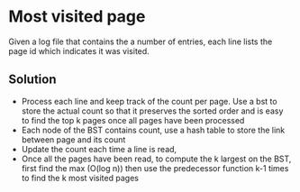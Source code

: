 # Most visited page
Given a log file that contains the a number of entries, each line lists the page id which indicates it was visited.

## Solution
- Process each line and keep track of the count per page. Use a bst to store the actual count so that it preserves the sorted order and is easy to find the top k pages once all pages have been processed
- Each node of the BST contains count, use a hash table to store the link between page and its count
- Update the count each time a line is read, 
- Once all the pages have been read, to compute the k largest on the BST, first find the max (O(log n)) then use the predecessor function k-1 times to find the k most visited pages